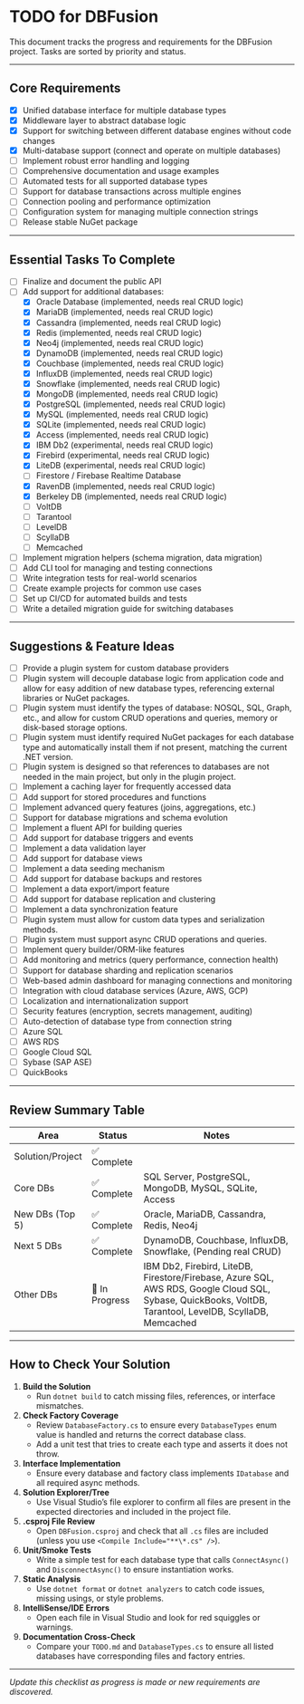 # TODO for DBFusion

This document tracks the progress and requirements for the DBFusion project. Tasks are sorted by priority and status.

---

## Core Requirements

- [x] Unified database interface for multiple database types
- [x] Middleware layer to abstract database logic
- [x] Support for switching between different database engines without code changes
- [x] Multi-database support (connect and operate on multiple databases)
- [ ] Implement robust error handling and logging
- [ ] Comprehensive documentation and usage examples
- [ ] Automated tests for all supported database types
- [ ] Support for database transactions across multiple engines
- [ ] Connection pooling and performance optimization
- [ ] Configuration system for managing multiple connection strings
- [ ] Release stable NuGet package

---

## Essential Tasks To Complete

- [ ] Finalize and document the public API
- [ ] Add support for additional databases:
    - [x] Oracle Database (implemented, needs real CRUD logic)
    - [x] MariaDB (implemented, needs real CRUD logic)
    - [x] Cassandra (implemented, needs real CRUD logic)
    - [x] Redis (implemented, needs real CRUD logic)
    - [x] Neo4j (implemented, needs real CRUD logic)
    - [x] DynamoDB (implemented, needs real CRUD logic)
    - [x] Couchbase (implemented, needs real CRUD logic)
    - [x] InfluxDB (implemented, needs real CRUD logic)
    - [x] Snowflake (implemented, needs real CRUD logic)
    - [x] MongoDB (implemented, needs real CRUD logic)
    - [x] PostgreSQL (implemented, needs real CRUD logic)
    - [x] MySQL (implemented, needs real CRUD logic)
    - [x] SQLite (implemented, needs real CRUD logic)
    - [x] Access (implemented, needs real CRUD logic)
    - [x] IBM Db2 (experimental, needs real CRUD logic)
    - [x] Firebird (experimental, needs real CRUD logic)
    - [x] LiteDB (experimental, needs real CRUD logic)
    - [ ] Firestore / Firebase Realtime Database 
    - [x] RavenDB (implemented, needs real CRUD logic)
    - [x] Berkeley DB (implemented, needs real CRUD logic)
    - [ ] VoltDB
    - [ ] Tarantool
    - [ ] LevelDB
    - [ ] ScyllaDB
    - [ ] Memcached

- [ ] Implement migration helpers (schema migration, data migration)
- [ ] Add CLI tool for managing and testing connections
- [ ] Write integration tests for real-world scenarios
- [ ] Create example projects for common use cases
- [ ] Set up CI/CD for automated builds and tests
- [ ] Write a detailed migration guide for switching databases

---

## Suggestions & Feature Ideas

- [ ] Provide a plugin system for custom database providers
- [ ] Plugin system will decouple database logic from application code and allow for easy addition of new database types, referencing external libraries or NuGet packages.
- [ ] Plugin system must identify the types of database: NOSQL, SQL, Graph, etc., and allow for custom CRUD operations and queries, memory or disk-based storage options.
- [ ] Plugin system must identify required NuGet packages for each database type and automatically install them if not present, matching the current .NET version.
- [ ] Plugin system is designed so that references to databases are not needed in the main project, but only in the plugin project.
- [ ] Implement a caching layer for frequently accessed data
- [ ] Add support for stored procedures and functions
- [ ] Implement advanced query features (joins, aggregations, etc.)
- [ ] Support for database migrations and schema evolution
- [ ] Implement a fluent API for building queries
- [ ] Add support for database triggers and events
- [ ] Implement a data validation layer
- [ ] Add support for database views
- [ ] Implement a data seeding mechanism
- [ ] Add support for database backups and restores
- [ ] Implement a data export/import feature
- [ ] Add support for database replication and clustering
- [ ] Implement a data synchronization feature
- [ ] Plugin system must allow for custom data types and serialization methods.
- [ ] Plugin system must support async CRUD operations and queries.
- [ ] Implement query builder/ORM-like features
- [ ] Add monitoring and metrics (query performance, connection health)
- [ ] Support for database sharding and replication scenarios
- [ ] Web-based admin dashboard for managing connections and monitoring
- [ ] Integration with cloud database services (Azure, AWS, GCP)
- [ ] Localization and internationalization support
- [ ] Security features (encryption, secrets management, auditing)
- [ ] Auto-detection of database type from connection string
- [ ] Azure SQL
- [ ] AWS RDS
- [ ] Google Cloud SQL
- [ ] Sybase (SAP ASE)
- [ ] QuickBooks 

---

## Review Summary Table

| Area                | Status        | Notes                                                      |
|---------------------|---------------|------------------------------------------------------------|
| Solution/Project    | ✅ Complete    |                                                            |
| Core DBs            | ✅ Complete    | SQL Server, PostgreSQL, MongoDB, MySQL, SQLite, Access     |
| New DBs (Top 5)     | ✅ Complete    | Oracle, MariaDB, Cassandra, Redis, Neo4j                   |
| Next 5 DBs          | ✅ Complete    | DynamoDB, Couchbase, InfluxDB, Snowflake, (Pending real CRUD)|
| Other DBs           | 🚧 In Progress | IBM Db2, Firebird, LiteDB, Firestore/Firebase, Azure SQL, AWS RDS, Google Cloud SQL, Sybase, QuickBooks, VoltDB, Tarantool, LevelDB, ScyllaDB, Memcached |

---

## How to Check Your Solution

1. **Build the Solution**
    - Run `dotnet build` to catch missing files, references, or interface mismatches.
2. **Check Factory Coverage**
    - Review `DatabaseFactory.cs` to ensure every `DatabaseTypes` enum value is handled and returns the correct database class.
    - Add a unit test that tries to create each type and asserts it does not throw.
3. **Interface Implementation**
    - Ensure every database and factory class implements `IDatabase` and all required async methods.
4. **Solution Explorer/Tree**
    - Use Visual Studio’s file explorer to confirm all files are present in the expected directories and included in the project file.
5. **.csproj File Review**
    - Open `DBFusion.csproj` and check that all `.cs` files are included (unless you use `<Compile Include="**\*.cs" />`).
6. **Unit/Smoke Tests**
    - Write a simple test for each database type that calls `ConnectAsync()` and `DisconnectAsync()` to ensure instantiation works.
7. **Static Analysis**
    - Use `dotnet format` or `dotnet analyzers` to catch code issues, missing usings, or style problems.
8. **IntelliSense/IDE Errors**
    - Open each file in Visual Studio and look for red squiggles or warnings.
9. **Documentation Cross-Check**
    - Compare your `TODO.md` and `DatabaseTypes.cs` to ensure all listed databases have corresponding files and factory entries.

---

*Update this checklist as progress is made or new requirements are discovered.*